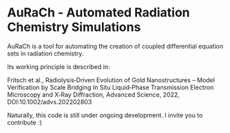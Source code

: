 # AuRaCh - Automated Radiation Chemistry Simulations

AuRaCh is a tool for automating the creation of coupled differential equation sets in radiation chemistry.

Its working principle is described in:

Fritsch et al., Radiolysis‐Driven Evolution of Gold Nanostructures –
Model Verification by Scale Bridging In Situ Liquid‐Phase Transmission Electron
Microscopy and X‐Ray Diffraction, Advanced Science, 2022, DOI:10.1002/advs.202202803

Naturally, this code is still under ongoing development. I invite you to contribute :)
